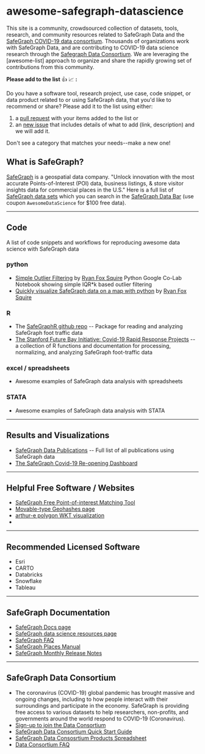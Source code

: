 # awesome-safegraph-datascience

This site is a community, crowdsourced collection of datasets, tools, research, and community resources related to 
SafeGraph Data and the [SafeGraph COVID-19 data consortium](https://www.safegraph.com/covid-19-data-consortium). Thousands of organizations work with SafeGraph Data, and are contributing to COVID-19 data science research through the [Safegraph Data Consortium](https://github.com/SafeGraphInc/awesome-safegraph-datascience#safegraph-data-consortium). We are leveraging the [awesome-list] approach to organize and share the rapidly growing set of contributions from this community.

**Please add to the list** :thumbsup: :chart_with_upwards_trend: **:**

Do you have a software tool, research project, use case, code snippet, or data product related to or using SafeGraph data, that you'd like to recommend or share? Please add it to the list using either:

1) a [pull request](https://help.github.com/en/github/collaborating-with-issues-and-pull-requests/creating-a-pull-request) with your items added to the list
or 
2) an [new issue](https://github.com/SafeGraphInc/awesome-safegraph-datascience/issues/new/choose) that includes details of what to add (link, description) and we will add it. 

Don't see a category that matches your needs--make a new one! 

## What is SafeGraph?

[SafeGraph](https://www.safegraph.com/) is a geospatial data company. "Unlock innovation with the most accurate Points-of-Interest (POI) data, business listings, & store visitor insights data for commercial places in the U.S." Here is a full list of [SafeGraph data sets](https://docs.safegraph.com/docs/places-schema) which you can search in the [SafeGraph Data Bar](https://shop.safegraph.com/) (use coupon `AwesomeDataScience` for $100 free data).

----------
## Code
A list of code snippets and workflows for reproducing awesome data science with SafeGraph data

### python
* [Simple Outlier Filtering](https://colab.research.google.com/drive/1LwQNJp9qI0abUzd5jYwT_xJTHJ98iZsD#sandboxMode=true) by [Ryan Fox Squire](https://github.com/ryanfoxsquire) Python Google Co-Lab Notebook showing simple IQR\*k based outlier filtering
* [Quickly visualize SafeGraph data on a map with python](https://colab.research.google.com/drive/1_0KvKUMYP1mf6ZAhM0X4LTDUPHzsz40e#offline=true&sandboxMode=true) by [Ryan Fox Squire](https://github.com/ryanfoxsquire)

### R
* The [SafeGraphR github repo](https://github.com/SafeGraphInc/SafeGraphR) -- Package for reading and analyzing SafeGraph foot traffic data
* [The Stanford Future Bay Initiative: Covid-19 Rapid Response Projects](stanfordfuturebay.github.io/covid19) -- a collection of R functions and documentation for processing, normalizing, and analyzing SafeGraph foot-traffic data

### excel / spreadsheets
* Awesome examples of SafeGraph data analysis with spreadsheets

### STATA
* Awesome examples of SafeGraph data analysis with STATA

----------
## Results and Visualizations
* [SafeGraph Data Publications](https://www.safegraph.com/publications) -- Full list of all publications using SafeGraph data
* [The SafeGraph Covid-19 Re-opening Dashboard](https://www.safegraph.com/dashboard/reopening-the-economy-foot-traffic)

----------
## Helpful Free Software / Websites 
* [SafeGraph Free Point-of-interest Matching Tool](https://docs.safegraph.com/docs/matching-service-overview)
* [Movable-type Geohashes page](https://www.movable-type.co.uk/scripts/geohash.html)
* [arthur-e polygon WKT visualization](https://arthur-e.github.io/Wicket/sandbox-gmaps3.html)
* 

----------
## Recommended Licensed Software
* Esri
* CARTO
* Databricks
* Snowflake
* Tableau


----------
## SafeGraph Documentation
* [SafeGraph Docs page](https://docs.safegraph.com/docs)
* [SafeGraph data science resources page](https://docs.safegraph.com/docs/data-science-resources)
* [SafeGraph FAQ](https://docs.safegraph.com/docs/faqs)
* [SafeGraph Places Manual](https://docs.safegraph.com/docs/places-manual)
* [SafeGraph Monthly Release Notes](https://docs.safegraph.com/changelog)


----------
## SafeGraph Data Consortium
* The coronavirus (COVID-19) global pandemic has brought massive and ongoing changes, including to how people interact with their surroundings and participate in the economy. SafeGraph is providing free access to various datasets to help researchers, non-profits, and governments around the world respond to COVID-19 (Coronavirus).
* [Sign-up to join the Data Consortium](https://www.safegraph.com/covid-19-data-consortium)
* [SafeGraph Data Consortium Quick Start Guide](https://docs.google.com/document/d/1Xx-nzOX1qF3WfOpg4D8aemwFrrAkQaJuT0-1-CbgxQs/edit?usp=sharing)
* [SafeGraph Data Consosrtium Products Spreadsheet](https://docs.google.com/spreadsheets/d/1UNWvPzkUTTlXBZ6M6iGhM_7sr8h-MxsZdE7iOszkAmk/edit#gid=0)
* [Data Consortium FAQ](https://docs.google.com/document/d/1h-pkpIZWeynF3_BcylRmgeWS7282kIUGoM0TSSIUhgM/edit?usp=sharing)




